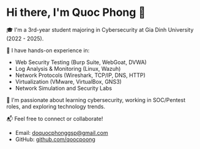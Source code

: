 # Hi there, I'm Quoc Phong 👋

🎓 I'm a 3rd-year student majoring in Cybersecurity at Gia Dinh University (2022 - 2025).

🔐 I have hands-on experience in:
- Web Security Testing (Burp Suite, WebGoat, DVWA)
- Log Analysis & Monitoring (Linux, Wazuh)
- Network Protocols (Wireshark, TCP/IP, DNS, HTTP)
- Virtualization (VMware, VirtualBox, GNS3)
- Network Simulation and Security Labs

🚀 I'm passionate about learning cybersecurity, working in SOC/Pentest roles, and exploring technology trends.

📬 Feel free to connect or collaborate!
- Email: doquocphonggsp@gmail.com
- GitHub: [github.com/qoocpoong](https://github.com/qoocpoong)
